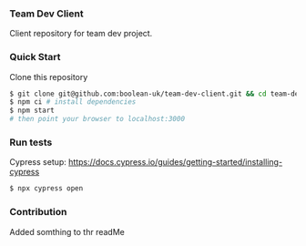 ### Team Dev Client

Client repository for team dev project.

### Quick Start

Clone this repository

```sh
$ git clone git@github.com:boolean-uk/team-dev-client.git && cd team-dev-client
$ npm ci # install dependencies
$ npm start
# then point your browser to localhost:3000
```

### Run tests

Cypress setup: https://docs.cypress.io/guides/getting-started/installing-cypress

```sh
$ npx cypress open
```

### Contribution

Added somthing to thr readMe
